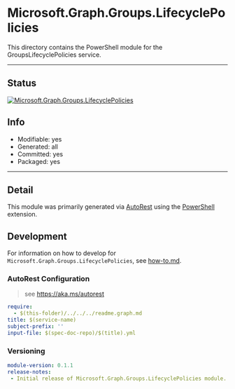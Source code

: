 <!-- region Generated -->
# Microsoft.Graph.Groups.LifecyclePolicies
This directory contains the PowerShell module for the GroupsLifecyclePolicies service.

---
## Status
[![Microsoft.Graph.Groups.LifecyclePolicies](https://img.shields.io/powershellgallery/v/Microsoft.Graph.Groups.LifecyclePolicies.svg?style=flat-square&label=Microsoft.Graph.Groups.LifecyclePolicies "Microsoft.Graph.Groups.LifecyclePolicies")](https://www.powershellgallery.com/packages/Microsoft.Graph.Groups.LifecyclePolicies/)

## Info
- Modifiable: yes
- Generated: all
- Committed: yes
- Packaged: yes

---
## Detail
This module was primarily generated via [AutoRest](https://github.com/Azure/autorest) using the [PowerShell](https://github.com/Azure/autorest.powershell) extension.

## Development
For information on how to develop for `Microsoft.Graph.Groups.LifecyclePolicies`, see [how-to.md](how-to.md).
<!-- endregion -->

### AutoRest Configuration

> see https://aka.ms/autorest

``` yaml
require:
  - $(this-folder)/../../../readme.graph.md
title: $(service-name)
subject-prefix: ''
input-file: $(spec-doc-repo)/$(title).yml
```
### Versioning

``` yaml
module-version: 0.1.1
release-notes:
 - Initial release of Microsoft.Graph.Groups.LifecyclePolicies module.
```

